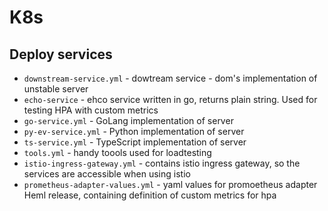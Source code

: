 # K8s

## Deploy services

* `downstream-service.yml` - dowtream service - dom's implementation of unstable server
* `echo-service` - ehco service written in go, returns plain string. Used for testing HPA with custom metrics
* `go-service.yml` - GoLang implementation of server
* `py-ev-service.yml` - Python implementation of server
* `ts-service.yml` - TypeScript implementation of server
* `tools.yml` - handy toools used for loadtesting
* `istio-ingress-gateway.yml`  - contains istio ingress gateway, so the services are accessible when using istio
* `prometheus-adapter-values.yml` - yaml values for promoetheus adapter Heml release, containing definition of custom metrics for hpa
